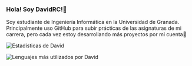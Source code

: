 ### Hola! Soy DavidRC!👋

Soy estudiante de Ingeniería Informática en la Universidad de Granada. Principalmente uso GitHub para subir prácticas de las asignaturas de mi carrera, pero cada vez estoy desarrollando más proyectos por mi cuenta🚀


![Estadísticas de David](https://github-readme-stats.vercel.app/api?username=davidrc99&show_icons=true&theme=radical)

![Lenguajes más utilizados por David](https://github-readme-stats.vercel.app/api/top-langs/?username=davidrc99&layout=compact&theme=radical)

